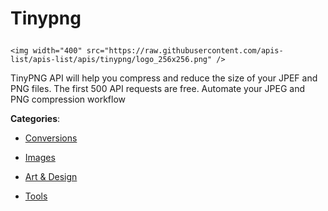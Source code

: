 # Tinypng<p align="center">
    <img width="400" src="https://raw.githubusercontent.com/apis-list/apis-list/apis/tinypng/logo_256x256.png" />
</p>

TinyPNG API will help you compress and reduce the size of your JPEF and PNG files.  The first 500 API requests are free. Automate your JPEG and PNG compression workflow

**Categories**:

- [Conversions](https://github/apis-list/apis-list#conversions)

- [Images](https://github/apis-list/apis-list#images)

- [Art & Design](https://github/apis-list/apis-list#art-and-design)

- [Tools](https://github/apis-list/apis-list#tools)





